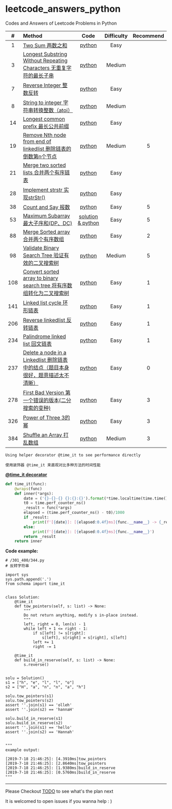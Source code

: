 # leetcode_answers_python
Codes and Answers of Leetcode Problems in Python

|\#|Method|Code|Difficulty|Recommend|
|:---:|:-----|:-----:|:----------:|:----:|
|1|[Two Sum 两数之和](https://leetcode-cn.com/problems/two-sum/)|[python](/1_100/1.py)|Easy||
|3|[Longest Substring Without Repeating Characters 无重复字符的最长子串](https://leetcode-cn.com/problems/longest-substring-without-repeating-characters/)|[python](/1_100/3.py)|Medium||
|7|[Reverse Integer 整数反转](https://leetcode-cn.com/problems/reverse-integer/)|[python](/1_100/7.py)|Easy||
|8|[String to integer 字符串转换整数（atoi）](https://leetcode-cn.com/problems/string-to-integer-atoi/)|[python](/1_100/8.py)|Medium||
|14|[Longest common prefix 最长公共前缀](https://leetcode-cn.com/problems/longest-common-prefix/)|[python](/1_100/14.py)|Easy||
|19|[Remove Nth node from end of linkedlist 删除链表的倒数第n个节点](https://leetcode-cn.com/problems/remove-nth-node-from-end-of-list/)|[python](/1_100/19.py)|Medium|5|
|21|[Merge two sorted lists 合并两个有序链表](https://leetcode-cn.com/problems/merge-two-sorted-lists/)|[python](/1_100/21.py)|Easy||
|28|[Implement strstr 实现strStr()](https://leetcode-cn.com/problems/implement-strstr/)|[python](/1_100/28.py)|Easy||
|38|[Count and Say 报数](https://leetcode-cn.com/problems/count-and-say/)|[python](/1_100/38.py)|Easy|5|
|53|[Maximum Subarray 最大子序和(DP、DC)](https://leetcode-cn.com/problems/maximum-subarray/)|[solution & python](/1_100/53_maximum_subarray.md)|Easy|5|
|88|[Merge Sorted array 合并两个有序数组](https://leetcode-cn.com/problems/merge-sorted-array/)|[python](/1_100/88.py)|Easy|2|
|98|[Validate Binary Search Tree 验证有效的二叉搜索树](https://leetcode-cn.com/problems/validate-binary-search-tree/)|[python](/1_100/98.py)|Medium|5|
|108|[Convert sorted array to binary search tree 将有序数组转化为二叉搜索树](https://leetcode-cn.com/problems/convert-sorted-array-to-binary-search-tree/)|[python](/101_200/108.py)|Easy|1|
|141|[Linked list cycle 环形链表](https://leetcode-cn.com/problems/linked-list-cycle/)|[python](/1_100/141.py)|Easy|1|
|206|[Reverse linkedlist 反转链表](https://leetcode-cn.com/problems/reverse-linked-list/)|[python](/201/300/206.py)|Easy|1|
|234|[Palindrome linked list 回文链表](https://leetcode-cn.com/problems/palindrome-linked-list/)|[python](/201/300/234.py)|Easy|1|
|237|[Delete a node in a Linkedlist 删除链表中的结点（题目本身很好，题意描述太不清晰）](https://leetcode-cn.com/problems/delete-node-in-a-linked-list/)|[python](/201/300/237.py)|Easy|0|
|278|[First Bad Version 第一个错误的版本(二分搜索的变种)](https://leetcode-cn.com/problems/first-bad-version/)|[python](/201_300/278.py)|Easy|3|
|326|[Power of Three 3的幂](https://leetcode-cn.com/problems/power-of-three/)|[python](/301/400/326.py)|Easy|3|
|384|[Shuffle an Array 打乱数组](https://leetcode-cn.com/problems/shuffle-an-array/)|[python](/301_400/384.py)|Medium|3|


	Using helper decorator @time_it to see performance directly 

	使用装饰器 @time_it 来直观对比多种方法的时间性能

[**@time_it decorator**](/sechema.py)
```python
def time_it(func):
    @wraps(func)
    def inner(*args):
        date = ('{}-{}-{} {}:{}:{}').format(*time.localtime(time.time()))
        t0 = time.perf_counter_ns()
        _result = func(*args)
        elapsed = (time.perf_counter_ns() - t0)/1000
        if _result:
            print(f'[{date}]: [{elapsed:0.4f}ms]{func.__name__} -> {_result}')
        else:
            print(f'[{date}]: [{elapsed:0.4f}ms]{func.__name__}')
        return _result
    return inner
```

**Code example:**

```python3
# /301_400/344.py
# 反转字符串

import sys
sys.path.append('.')
from schema import time_it


class Solution:
    @time_it
    def tow_pointers(self, s: list) -> None:
        """
        Do not return anything, modify s in-place instead.
        """
        left, right = 0, len(s) - 1
        while left + 1 <= right - 1:
            if s[left] != s[right]:
                s[left], s[right] = s[right], s[left]
            left += 1
            right -= 1

    @time_it
    def build_in_reserve(self, s: list) -> None:
        s.reverse()


solu = Solution()
s1 = ["h", "e", "l", "l", "o"]
s2 = ["H", "a", "n", "n", "a", "h"]

solu.tow_pointers(s1)
solu.tow_pointers(s2)
assert ''.join(s1) == 'olleh'
assert ''.join(s2) == 'hannaH'

solu.build_in_reserve(s1)
solu.build_in_reserve(s2)
assert ''.join(s1) == 'hello'
assert ''.join(s2) == 'Hannah'


"""
example output:

[2019-7-18 21:46:25]: [4.3910ms]tow_pointers
[2019-7-18 21:46:25]: [2.8640ms]tow_pointers
[2019-7-18 21:46:25]: [1.9380ms]build_in_reserve
[2019-7-18 21:46:25]: [0.5760ms]build_in_reserve
"""
```


---
Please Checkout [TODO](/TODO.md) to see what's the plan next

It is welcomed to open issues if you wanna help : )
